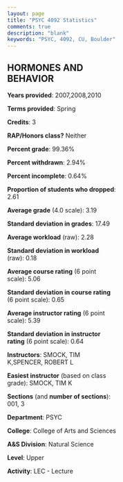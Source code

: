 ```yaml
---
layout: page
title: "PSYC 4092 Statistics"
comments: true
description: "blank"
keywords: "PSYC, 4092, CU, Boulder"
--- 
```

<head>
<script src="https://ajax.googleapis.com/ajax/libs/jquery/2.1.3/jquery.min.js"></script>
<script src="https://dl.dropboxusercontent.com/s/pc42nxpaw1ea4o9/highcharts.js?dl=0"></script>
<!-- <script src="../assets/js/highcharts.js"></script> -->
<style type="text/css">@font-face {
	font-family: "Bebas Neue";
	src: url(https://www.filehosting.org/file/details/544349/BebasNeue%20Regular.otf) format("opentype");
	}
	h1.Bebas { 
		font-family: "Bebas Neue", Verdana, Tahoma;
	}
</style>
</head>
<body>
	<div id="container" style="float: right; width: 45%; height: 88%; margin-left: 2.5%; margin-right: 2.5%;"></div>
	<script language="JavaScript">
		$(document).ready(function() {
		var chart = {type: 'column'};
		var title = {text: 'Grade Distribution'};
		var xAxis = {categories: ['A','B','C','D','F'],crosshair: true};
		var yAxis = {min: 0,title: {text: 'Percentage'}};
		var tooltip = {headerFormat: '<center><b><span style="font-size:20px">{point.key}</span></b></center>',
		               pointFormat: '<td style="padding:0"><b>{point.y:.1f}%</b></td>',
		               footerFormat: '</table>',shared: true,useHTML: true};
		var plotOptions = {column: {pointPadding: 0.0,borderWidth: 0}};  
		var credits = {enabled: false};var series= [{name: 'Percent',data: [47.75,33.33,14.41,4.5,0.0,]}];
		var json = {};
		json.chart = chart;
		json.title = title;
		json.tooltip = tooltip;
		json.xAxis = xAxis;
		json.yAxis = yAxis;  
		json.series = series;
		json.plotOptions = plotOptions;  
		json.credits = credits;
		$('#container').highcharts(json);
	});
	</script>
</body>
			   
## HORMONES AND BEHAVIOR

**Years provided**: 2007,2008,2010

**Terms provided**: Spring

**Credits**: 3

**RAP/Honors class?** Neither

**Percent grade**: 99.36%

**Percent withdrawn**: 2.94%

**Percent incomplete**: 0.64%

**Proportion of students who dropped**: 2.61

**Average grade** (4.0 scale): 3.19

**Standard deviation in grades**: 17.49

**Average workload** (raw): 2.28

**Standard deviation in workload** (raw): 0.18

**Average course rating** (6 point scale): 5.06

**Standard deviation in course rating** (6 point scale): 0.65

**Average instructor rating** (6 point scale): 5.39

**Standard deviation in instructor rating** (6 point scale): 0.64

**Instructors**: SMOCK, TIM K,SPENCER, ROBERT L

**Easiest instructor** (based on class grade): SMOCK, TIM K

**Sections** (and **number of sections**): 001, 3

**Department**: PSYC

**College**: College of Arts and Sciences

**A&S Division**: Natural Science

**Level**: Upper

**Activity**: LEC - Lecture
